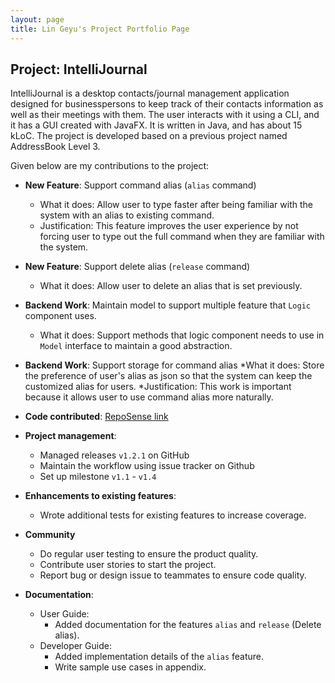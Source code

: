 ```yaml
---
layout: page
title: Lin Geyu's Project Portfolio Page
---
```


## Project: IntelliJournal

IntelliJournal is a desktop contacts/journal management application designed for
businesspersons to keep track of their contacts information as well as their meetings
with them. The user interacts with it using a CLI, and it has a GUI created with
JavaFX. It is written in Java, and has about 15 kLoC. The project is developed based
on a previous project named AddressBook Level 3.

Given below are my contributions to the project:

* **New Feature**: Support command alias (`alias` command)
   * What it does: Allow user to type faster after being familiar with the system with an alias to existing command.
   * Justification: This feature improves the user experience by not forcing user to type out the full command when they are familiar with the system.
   
* **New Feature**: Support delete alias (`release` command)
   * What it does: Allow user to delete an alias that is set previously.

* **Backend Work**: Maintain model to support multiple feature that `Logic` component uses.
   * What it does: Support methods that logic component needs to use in `Model` interface to maintain a good abstraction.

* **Backend Work**: Support storage for command alias
    *What it does: Store the preference of user's alias as json so that the system can keep the customized alias for users.
    *Justification: This work is important because it allows user to use command alias more naturally.

* **Code contributed**: [RepoSense link](https://nus-cs2103-ay2021s1.github.io/tp-dashboard/#breakdown=true&search=W17&sort=groupTitle&sortWithin=title&since=2020-08-14&timeframe=commit&mergegroup=&groupSelect=groupByRepos&checkedFileTypes=docs~functional-code~test-code~other&tabOpen=true&tabType=authorship&tabAuthor=Lingy12&tabRepo=AY2021S1-CS2103T-W17-4%2Ftp%5Bmaster%5D&authorshipIsMergeGroup=false&authorshipFileTypes=docs~functional-code~test-code~other)

* **Project management**:
  * Managed releases `v1.2.1` on GitHub
  * Maintain the workflow using issue tracker on Github
  * Set up milestone `v1.1` - `v1.4`

* **Enhancements to existing features**:
  * Wrote additional tests for existing features to increase coverage.

* **Community**
  * Do regular user testing to ensure the product quality.
  * Contribute user stories to start the project.
  * Report bug or design issue to teammates to ensure code quality.
  
* **Documentation**:
  * User Guide:
    * Added documentation for the features `alias` and `release` (Delete alias).
  * Developer Guide:
    * Added implementation details of the `alias` feature.
    * Write sample use cases in appendix.


